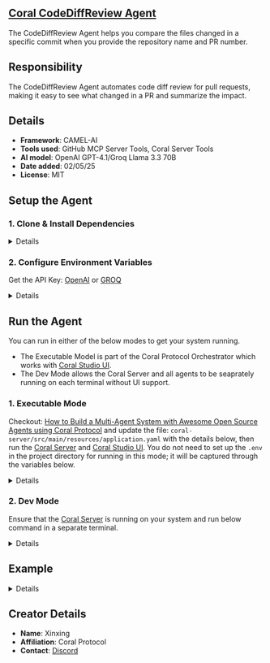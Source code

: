 ## [Coral CodeDiffReview Agent](https://github.com/Coral-Protocol/Coral-CodeDiffReview-Agent)
 
The CodeDiffReview Agent helps you compare the files changed in a specific commit when you provide the repository name and PR number.

## Responsibility

The CodeDiffReview Agent automates code diff review for pull requests, making it easy to see what changed in a PR and summarize the impact.

## Details
- **Framework**: CAMEL-AI
- **Tools used**: GitHub MCP Server Tools, Coral Server Tools
- **AI model**: OpenAI GPT-4.1/Groq Llama 3.3 70B
- **Date added**: 02/05/25
- **License**: MIT

## Setup the Agent

### 1. Clone & Install Dependencies

<details>  

```bash
# In a new terminal clone the repository:
git clone https://github.com/Coral-Protocol/Coral-CodeDiffReview-Agent.git

# Navigate to the project directory:
cd Coral-CodeDiffReview-Agent

# Download and run the UV installer, setting the installation directory to the current one
curl -LsSf https://astral.sh/uv/install.sh | env UV_INSTALL_DIR=$(pwd) sh

# Create a virtual environment named `.venv` using UV
uv venv .venv

# Activate the virtual environment
source .venv/bin/activate

# install uv
pip install uv

# Install dependencies from `pyproject.toml` using `uv`:
uv sync
```

</details>

### 2. Configure Environment Variables

Get the API Key:
[OpenAI](https://platform.openai.com/api-keys) or [GROQ](https://console.groq.com/keys)

<details>

```bash
# Create .env file in project root
cp -r .env.example .env
```
</details>

## Run the Agent

You can run in either of the below modes to get your system running.  

- The Executable Model is part of the Coral Protocol Orchestrator which works with [Coral Studio UI](https://github.com/Coral-Protocol/coral-studio).  
- The Dev Mode allows the Coral Server and all agents to be seaprately running on each terminal without UI support.  

### 1. Executable Mode

Checkout: [How to Build a Multi-Agent System with Awesome Open Source Agents using Coral Protocol](https://github.com/Coral-Protocol/existing-agent-sessions-tutorial-private-temp) and update the file: `coral-server/src/main/resources/application.yaml` with the details below, then run the [Coral Server](https://github.com/Coral-Protocol/coral-server) and [Coral Studio UI](https://github.com/Coral-Protocol/coral-studio). You do not need to set up the `.env` in the project directory for running in this mode; it will be captured through the variables below.

<details>

For Linux or MAC:

```bash
# PROJECT_DIR="/PATH/TO/YOUR/PROJECT"

applications:
  - id: "app"
    name: "Default Application"
    description: "Default application for testing"
    privacyKeys:
      - "default-key"
      - "public"
      - "priv"

registry:
  CodeDiff:
    options:
      - name: "API_KEY"
        type: "string"
        description: "API key for the service"
      - name: "GITHUB_ACCESS_TOKEN"
        type: "string"
        description: "key for the github service"
    runtime:
      type: "executable"
      command: ["bash", "-c", "${PROJECT_DIR}/run_agent.sh main.py"]
      environment:
        - name: "API_KEY"
          from: "API_KEY"
        - name: "GITHUB_ACCESS_TOKEN"
          from: "GITHUB_ACCESS_TOKEN"
        - name: "MODEL_NAME"
          value: "gpt-4.1"
        - name: "MODEL_PROVIDER"
          value: "openai"
        - name: "MODEL_TOKEN"
          value: "16000"
        - name: "MODEL_TEMPERATURE"
          value: "0.3"

```

For Windows, create a powershell command (run_agent.ps1) and run:

```bash
command: ["powershell","-ExecutionPolicy", "Bypass", "-File", "${PROJECT_DIR}/run_agent.ps1","main.py"]
```

</details>

### 2. Dev Mode

Ensure that the [Coral Server](https://github.com/Coral-Protocol/coral-server) is running on your system and run below command in a separate terminal.

<details>

```bash
# Run the agent using `uv`:
uv run python main.py
```
</details>


## Example

<details>

```bash
# Input:
Please get the code diffs for PR #2 in the repo `renxinxing123/camel-software-testing`

# Output:
Here are the code diffs/changed files for PR #2 in the repo `renxinxing123/camel-software-testing`:

---
**File:** `camel/toolkits/semantic_scholar_toolkit.py`

```diff
@@ -113,11 +113,11 @@ def fetch_paper_data_id(
             ]
 
         url = f"{self.base_url}/paper/{paper_id}"
-        query_params = {"fields": ",".join(fields)}
+        query_params = {"wrong_key": ",".join(fields)}
         try:
             response = requests.get(url, params=query_params)
             response.raise_for_status()
-            return response.json()
+            return {"wrong_key": "wrong_value"}
         except requests.exceptions.RequestException as e:
             return {
                 "error": f"Request failed: {e!s}",

**Summary:**
- The query parameter key was changed from `fields` to `wrong_key`.
- The return value was changed from the response JSON to a hardcoded dictionary: `{ "wrong_key": "wrong_value" }`.
```

</details>


## Creator Details
- **Name**: Xinxing
- **Affiliation**: Coral Protocol
- **Contact**: [Discord](https://discord.com/invite/Xjm892dtt3)